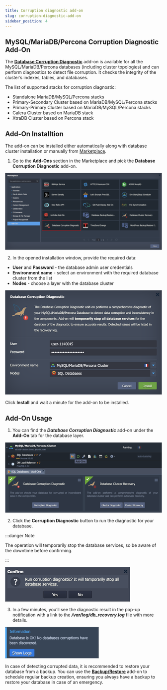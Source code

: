 ```yaml
---
title: Corruption diagnostic add-on
slug: corruption-diagnostic-add-on
sidebar_position: 4
---
```


## MySQL/MariaDB/Percona Corruption Diagnostic Add-On

The **[Database Corruption Diagnostic](https://github.com/jelastic-jps/mysql-cluster/tree/master/addons/check-corrupts)** add-on is available for all the MySQL/MariaDB/Percona databases (including cluster topologies) and can perform diagnostics to detect file corruption. It checks the integrity of the cluster’s indexes, tables, and databases.

The list of supported stacks for corruption diagnostic:

- Standalone MariaDB/MySQL/Percona stacks
- Primary-Secondary Cluster based on MariaDB/MySQL/Percona stacks
- Primary-Primary Cluster based on MariaDB/MySQL/Percona stacks
- Galera Cluster based on MariaDB stack
- XtraDB Cluster based on Percona stack

## Add-On Installtion

The add-on can be installed either automatically along with database cluster installation or manually from [Marketplace](/docs/deployment-tools/cloud-scripting-&-jps/marketplace#marketplace).

1. Go to the **Add-Ons** section in the Marketplace and pick the **Database Corruption Diagnostic** add-on.

<div style={{
    display:'flex',
    justifyContent: 'center',
    margin: '0 0 1rem 0'
}}>

![Locale Dropdown](./img/CorruptionDiagnosticAdd-On/01-marketplace-corruption-diagnostic-addon.png)

</div>

2. In the opened installation window, provide the required data:

- **User** and **Password** - the database admin user credentials
- **Environment name** - select an environment with the required database cluster from the list
- **Nodes** - choose a layer with the database cluster

<div style={{
    display:'flex',
    justifyContent: 'center',
    margin: '0 0 1rem 0'
}}>

![Locale Dropdown](./img/CorruptionDiagnosticAdd-On/02-install-corruption-diagnostic-addon.png)

</div>

Click **Install** and wait a minute for the add-on to be installed.

## Add-On Usage

1. You can find the **_Database Corruption Diagnostic_** add-on under the **Add-On** tab for the database layer.

<div style={{
    display:'flex',
    justifyContent: 'center',
    margin: '0 0 1rem 0'
}}>

![Locale Dropdown](./img/CorruptionDiagnosticAdd-On/03-installed-addons.png)

</div>

2. Click the **Corruption Diagnostic** button to run the diagnostic for your database.

:::danger Note

The operation will temporarily stop the database services, so be aware of the downtime before confirming.

:::

<div style={{
    display:'flex',
    justifyContent: 'center',
    margin: '0 0 1rem 0'
}}>

![Locale Dropdown](./img/CorruptionDiagnosticAdd-On/04-confirm-corruption-diagnostic.png)

</div>

3. In a few minutes, you’ll see the diagnostic result in the pop-up notification with a link to the **_/var/log/db_recovery.log_** file with more details.

<div style={{
    display:'flex',
    justifyContent: 'center',
    margin: '0 0 1rem 0'
}}>

![Locale Dropdown](./img/CorruptionDiagnosticAdd-On/05-diagnostic-result.png)

</div>

In case of detecting corrupted data, it is recommended to restore your database from a backup. You can use the **[Backup/Restore](/docs/Database/MySQL-MariaDB-Percona/Backup-Restore%20Add-On#database-backuprestore-add-on)** add-on to schedule regular backup creation, ensuring you always have a backup to restore your database in case of an emergency.

